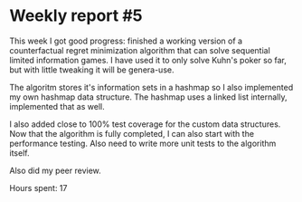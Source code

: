# Weekly report #5

This week I got good progress: finished a working version of a counterfactual regret minimization algorithm that can solve sequential limited information games. I have used it to only solve Kuhn's poker so far, but with little tweaking it will be genera-use.

The algoritm stores it's information sets in a hashmap so I also implemented my own hashmap data structure. The hashmap uses a linked list internally, implemented that as well.

I also added close to 100% test coverage for the custom data structures. Now that the algorithm is fully completed, I can also start with the performance testing. Also need to write more unit tests to the algorithm itself.

Also did my peer review.

Hours spent: 17
